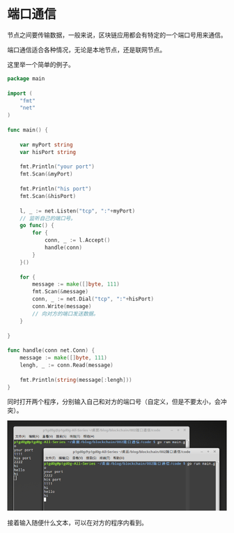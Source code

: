 # 端口通信

节点之间要传输数据，一般来说，区块链应用都会有特定的一个端口号用来通信。

端口通信适合各种情况，无论是本地节点，还是联网节点。

这里举一个简单的例子。

```go
package main

import (
	"fmt"
	"net"
)

func main() {

	var myPort string
	var hisPort string

	fmt.Println("your port")
	fmt.Scan(&myPort)

	fmt.Println("his port")
	fmt.Scan(&hisPort)

    l, _ := net.Listen("tcp", ":"+myPort)
    // 监听自己的端口号。
	go func() {
		for {
			conn, _ := l.Accept()
			handle(conn)
		}
	}()

	for {
		message := make([]byte, 111)
		fmt.Scan(&message)
		conn, _ := net.Dial("tcp", ":"+hisPort)
        conn.Write(message)
        // 向对方的端口发送数据。
	}

}

func handle(conn net.Conn) {
	message := make([]byte, 111)
	lengh, _ := conn.Read(message)

	fmt.Println(string(message[:lengh]))
}
```

同时打开两个程序，分别输入自己和对方的端口号（自定义，但是不要太小，会冲突）。

![](1.png)

接着输入随便什么文本，可以在对方的程序内看到。